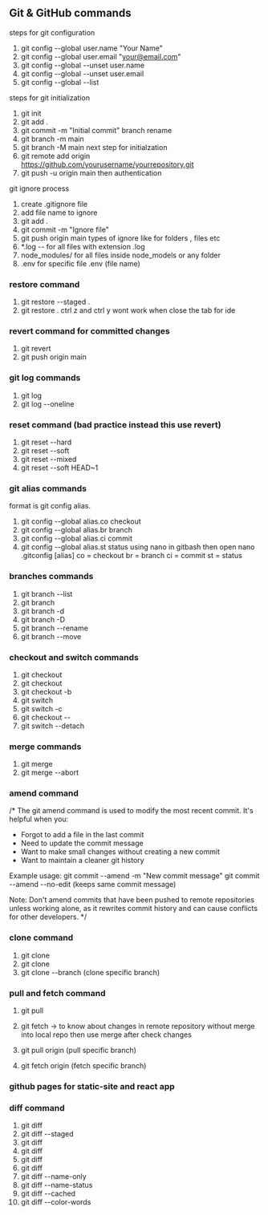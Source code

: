 ## Git & GitHub commands
steps for git configuration 
1. git config --global user.name "Your Name"
2. git config --global user.email "your@email.com"
3. git config --global --unset user.name
4. git config --global --unset user.email
5. git config --global --list


steps for git initialization
1. git init
2. git add .
3. git commit -m "Initial commit"
branch rename
1. git branch -m main
2. git branch -M main
next step for initialzation
1. git remote add origin https://github.com/yourusername/yourrepository.git
2. git push -u origin main
 then authentication 

git ignore process
1. create .gitignore file
2. add file name to ignore
3. git add .
4. git commit -m "Ignore file"
5. git push origin main
types of ignore  like for folders , files etc 
1. *.log -- for all files with extension .log
2. node_modules/ for all files inside node_models or any folder 
3. .env for specific file .env (file name)

### restore command
1. git restore --staged .
2. git restore .
ctrl z and ctrl y wont work when close the tab for ide 

### revert command for committed changes
1. git revert <commit-hash>
2. git push origin main

### git log commands
1. git log 
2. git log --oneline

### reset command (bad practice instead this use revert)
1. git reset --hard <commit-hash>
2. git reset --soft <commit-hash>
3. git reset --mixed <commit-hash>
4. git reset --soft HEAD~1

### git alias commands
format is git config alias.<alias-name> <command>
1. git config --global alias.co checkout
2. git config --global alias.br branch
3. git config --global alias.ci commit
4. git config --global alias.st status
        using nano in gitbash then open nano .gitconfig
            [alias]
                co = checkout
                br = branch
                ci = commit
                st = status

### branches commands
1. git branch --list
2. git branch <branch-name>
3. git branch -d <branch-name>
4. git branch -D <branch-name>
5. git branch --rename <old-branch-name> <new-branch-name>
6. git branch --move <old-branch-name> <new-branch-name>

### checkout and switch commands
1. git checkout <branch-name>
3. git checkout <commit-hash>
2. git checkout -b <branch-name>
5. git switch <branch-name>
6. git switch -c <branch-name>
4. git checkout -- <file-name>
7. git switch --detach <branch-name>

### merge commands
1. git merge <branch-name>
2. git merge --abort

### amend command
/*
The git amend command is used to modify the most recent commit. It's helpful when you:
- Forgot to add a file in the last commit
- Need to update the commit message
- Want to make small changes without creating a new commit
- Want to maintain a cleaner git history

Example usage:
git commit --amend -m "New commit message"
git commit --amend --no-edit (keeps same commit message)

Note: Don't amend commits that have been pushed to remote repositories unless working alone,
as it rewrites commit history and can cause conflicts for other developers.
*/

### clone command
1. git clone <remote-repository-url>
2. git clone <remote-repository-url> <local-directory-name>
3. git clone --branch <branch-name> <remote-repository-url> (clone specific branch)

### pull and fetch command
1. git pull
2. git fetch -> to know about changes in remote repository without merge into local repo
then use merge after check changes 

3. git pull origin <branch-name> (pull specific branch)
4. git fetch origin <branch-name> (fetch specific branch)

### github pages for static-site and react app

### diff command
1. git diff
2. git diff --staged
3. git diff <commit-hash>
4. git diff <branch-name>
5. git diff <commit-hash> <commit-hash>
6. git diff <branch-name> <branch-name>
7. git diff --name-only
8. git diff --name-status
9. git diff --cached
10. git diff --color-words





